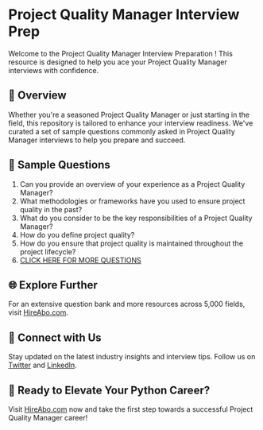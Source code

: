 # Project Quality Manager Interview Prep

Welcome to the Project Quality Manager Interview Preparation ! This resource is designed to help you ace your Project Quality Manager interviews with confidence.

## 🚀 Overview

Whether you're a seasoned Project Quality Manager or just starting in the field, this repository is tailored to enhance your interview readiness. We've curated a set of sample questions commonly asked in Project Quality Manager interviews to help you prepare and succeed.

## 📝 Sample Questions

1. Can you provide an overview of your experience as a Project Quality Manager?
2. What methodologies or frameworks have you used to ensure project quality in the past?
3. What do you consider to be the key responsibilities of a Project Quality Manager?
4. How do you define project quality?
5. How do you ensure that project quality is maintained throughout the project lifecycle?
6. [CLICK HERE FOR MORE QUESTIONS](https://hireabo.com/job/1_3_25/Project%20Quality%20Manager)

## 🌐 Explore Further

For an extensive question bank and more resources across 5,000 fields, visit [HireAbo.com](https://www.hireabo.com).

## 📱 Connect with Us

Stay updated on the latest industry insights and interview tips. Follow us on [Twitter](https://twitter.com/hireabo) and [LinkedIn](https://www.linkedin.com/in/hire-abo-3609972a8/).

## 🚀 Ready to Elevate Your Python Career?

Visit [HireAbo.com](https://www.hireabo.com) now and take the first step towards a successful Project Quality Manager career!